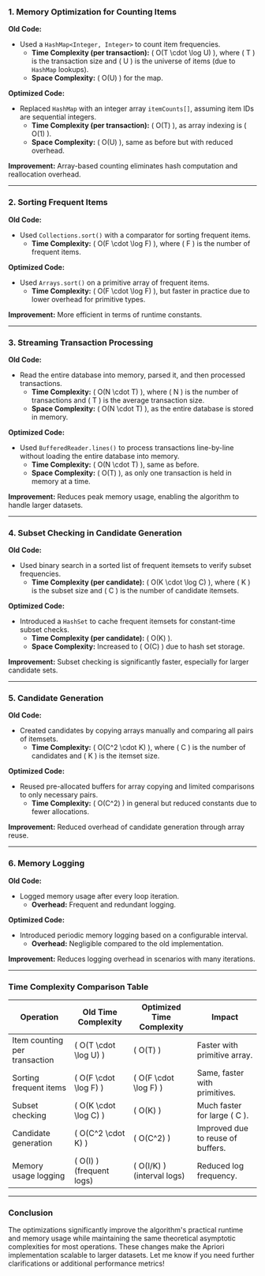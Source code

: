 
### **1. Memory Optimization for Counting Items**
**Old Code:**  
- Used a `HashMap<Integer, Integer>` to count item frequencies.  
  - **Time Complexity (per transaction):** \( O(T \cdot \log U) \), where \( T \) is the transaction size and \( U \) is the universe of items (due to `HashMap` lookups).  
  - **Space Complexity:** \( O(U) \) for the map.

**Optimized Code:**  
- Replaced `HashMap` with an integer array `itemCounts[]`, assuming item IDs are sequential integers.
  - **Time Complexity (per transaction):** \( O(T) \), as array indexing is \( O(1) \).  
  - **Space Complexity:** \( O(U) \), same as before but with reduced overhead.

**Improvement:** Array-based counting eliminates hash computation and reallocation overhead.

---

### **2. Sorting Frequent Items**
**Old Code:**  
- Used `Collections.sort()` with a comparator for sorting frequent items.  
  - **Time Complexity:** \( O(F \cdot \log F) \), where \( F \) is the number of frequent items.

**Optimized Code:**  
- Used `Arrays.sort()` on a primitive array of frequent items.  
  - **Time Complexity:** \( O(F \cdot \log F) \), but faster in practice due to lower overhead for primitive types.

**Improvement:** More efficient in terms of runtime constants.

---

### **3. Streaming Transaction Processing**
**Old Code:**  
- Read the entire database into memory, parsed it, and then processed transactions.  
  - **Time Complexity:** \( O(N \cdot T) \), where \( N \) is the number of transactions and \( T \) is the average transaction size.  
  - **Space Complexity:** \( O(N \cdot T) \), as the entire database is stored in memory.

**Optimized Code:**  
- Used `BufferedReader.lines()` to process transactions line-by-line without loading the entire database into memory.  
  - **Time Complexity:** \( O(N \cdot T) \), same as before.  
  - **Space Complexity:** \( O(T) \), as only one transaction is held in memory at a time.

**Improvement:** Reduces peak memory usage, enabling the algorithm to handle larger datasets.

---

### **4. Subset Checking in Candidate Generation**
**Old Code:**  
- Used binary search in a sorted list of frequent itemsets to verify subset frequencies.  
  - **Time Complexity (per candidate):** \( O(K \cdot \log C) \), where \( K \) is the subset size and \( C \) is the number of candidate itemsets.

**Optimized Code:**  
- Introduced a `HashSet` to cache frequent itemsets for constant-time subset checks.  
  - **Time Complexity (per candidate):** \( O(K) \).  
  - **Space Complexity:** Increased to \( O(C) \) due to hash set storage.

**Improvement:** Subset checking is significantly faster, especially for larger candidate sets.

---

### **5. Candidate Generation**
**Old Code:**  
- Created candidates by copying arrays manually and comparing all pairs of itemsets.  
  - **Time Complexity:** \( O(C^2 \cdot K) \), where \( C \) is the number of candidates and \( K \) is the itemset size.

**Optimized Code:**  
- Reused pre-allocated buffers for array copying and limited comparisons to only necessary pairs.  
  - **Time Complexity:** \( O(C^2) \) in general but reduced constants due to fewer allocations.

**Improvement:** Reduced overhead of candidate generation through array reuse.

---

### **6. Memory Logging**
**Old Code:**  
- Logged memory usage after every loop iteration.  
  - **Overhead:** Frequent and redundant logging.

**Optimized Code:**  
- Introduced periodic memory logging based on a configurable interval.  
  - **Overhead:** Negligible compared to the old implementation.

**Improvement:** Reduces logging overhead in scenarios with many iterations.

---

### **Time Complexity Comparison Table**

| **Operation**              | **Old Time Complexity**    | **Optimized Time Complexity**    | **Impact**                        |
|-----------------------------|----------------------------|-----------------------------------|------------------------------------|
| Item counting per transaction | \( O(T \cdot \log U) \)   | \( O(T) \)                        | Faster with primitive array.      |
| Sorting frequent items       | \( O(F \cdot \log F) \)   | \( O(F \cdot \log F) \)           | Same, faster with primitives.     |
| Subset checking              | \( O(K \cdot \log C) \)   | \( O(K) \)                        | Much faster for large \( C \).    |
| Candidate generation         | \( O(C^2 \cdot K) \)      | \( O(C^2) \)                      | Improved due to reuse of buffers. |
| Memory usage logging         | \( O(I) \) (frequent logs)| \( O(I/K) \) (interval logs)      | Reduced log frequency.            |

---

### **Conclusion**
The optimizations significantly improve the algorithm's practical runtime and memory usage while maintaining the same theoretical asymptotic complexities for most operations. These changes make the Apriori implementation scalable to larger datasets. Let me know if you need further clarifications or additional performance metrics!